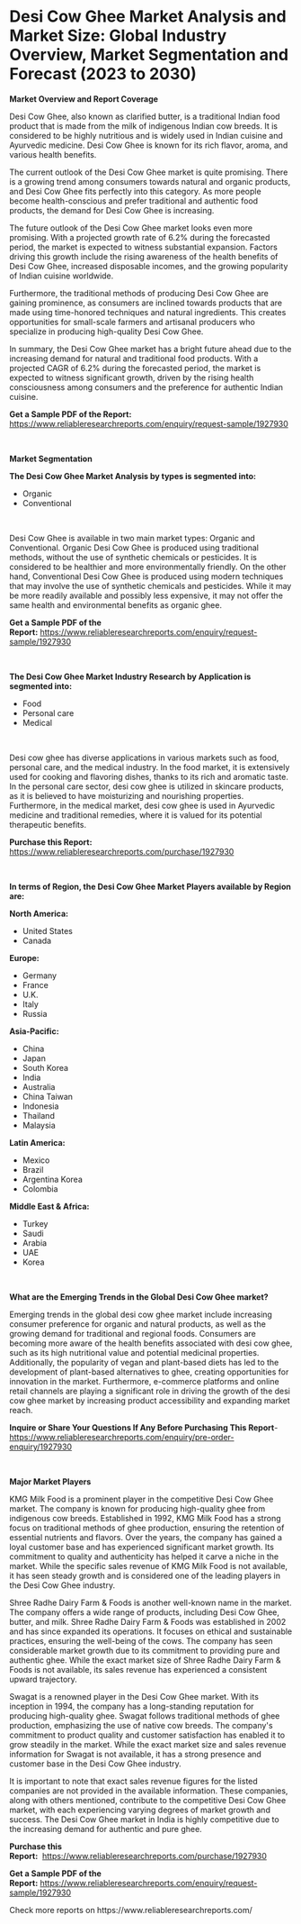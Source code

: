 <p><h1>Desi Cow Ghee Market Analysis and Market Size: Global Industry Overview, Market Segmentation and Forecast (2023 to 2030)</h1></p><p><strong>Market Overview and Report Coverage</strong></p>
<p><p>Desi Cow Ghee, also known as clarified butter, is a traditional Indian food product that is made from the milk of indigenous Indian cow breeds. It is considered to be highly nutritious and is widely used in Indian cuisine and Ayurvedic medicine. Desi Cow Ghee is known for its rich flavor, aroma, and various health benefits.</p><p>The current outlook of the Desi Cow Ghee market is quite promising. There is a growing trend among consumers towards natural and organic products, and Desi Cow Ghee fits perfectly into this category. As more people become health-conscious and prefer traditional and authentic food products, the demand for Desi Cow Ghee is increasing.</p><p>The future outlook of the Desi Cow Ghee market looks even more promising. With a projected growth rate of 6.2% during the forecasted period, the market is expected to witness substantial expansion. Factors driving this growth include the rising awareness of the health benefits of Desi Cow Ghee, increased disposable incomes, and the growing popularity of Indian cuisine worldwide.</p><p>Furthermore, the traditional methods of producing Desi Cow Ghee are gaining prominence, as consumers are inclined towards products that are made using time-honored techniques and natural ingredients. This creates opportunities for small-scale farmers and artisanal producers who specialize in producing high-quality Desi Cow Ghee.</p><p>In summary, the Desi Cow Ghee market has a bright future ahead due to the increasing demand for natural and traditional food products. With a projected CAGR of 6.2% during the forecasted period, the market is expected to witness significant growth, driven by the rising health consciousness among consumers and the preference for authentic Indian cuisine.</p></p>
<p><strong>Get a Sample PDF of the Report:</strong> <a href="https://www.reliableresearchreports.com/enquiry/request-sample/1927930">https://www.reliableresearchreports.com/enquiry/request-sample/1927930</a></p>
<p>&nbsp;</p>
<p><strong>Market Segmentation</strong></p>
<p><strong>The Desi Cow Ghee Market Analysis by types is segmented into:</strong></p>
<p><ul><li>Organic</li><li>Conventional</li></ul></p>
<p>&nbsp;</p>
<p><p>Desi Cow Ghee is available in two main market types: Organic and Conventional. Organic Desi Cow Ghee is produced using traditional methods, without the use of synthetic chemicals or pesticides. It is considered to be healthier and more environmentally friendly. On the other hand, Conventional Desi Cow Ghee is produced using modern techniques that may involve the use of synthetic chemicals and pesticides. While it may be more readily available and possibly less expensive, it may not offer the same health and environmental benefits as organic ghee.</p></p>
<p><strong>Get a Sample PDF of the Report:</strong>&nbsp;<a href="https://www.reliableresearchreports.com/enquiry/request-sample/1927930">https://www.reliableresearchreports.com/enquiry/request-sample/1927930</a></p>
<p>&nbsp;</p>
<p><strong>The Desi Cow Ghee Market Industry Research by Application is segmented into:</strong></p>
<p><ul><li>Food</li><li>Personal care</li><li>Medical</li></ul></p>
<p>&nbsp;</p>
<p><p>Desi cow ghee has diverse applications in various markets such as food, personal care, and the medical industry. In the food market, it is extensively used for cooking and flavoring dishes, thanks to its rich and aromatic taste. In the personal care sector, desi cow ghee is utilized in skincare products, as it is believed to have moisturizing and nourishing properties. Furthermore, in the medical market, desi cow ghee is used in Ayurvedic medicine and traditional remedies, where it is valued for its potential therapeutic benefits.</p></p>
<p><strong>Purchase this Report:</strong>&nbsp; <a href="https://www.reliableresearchreports.com/purchase/1927930">https://www.reliableresearchreports.com/purchase/1927930</a></p>
<p>&nbsp;</p>
<p><strong>In terms of Region, the Desi Cow Ghee Market Players available by Region are:</strong></p>
<p>
    <p> <strong> North America: </strong>
        <ul>
            <li>United States</li>
            <li>Canada</li>
        </ul>
        </p> 
    <p> <strong> Europe: </strong>
        <ul>
            <li>Germany</li>
            <li>France</li>
            <li>U.K.</li>
            <li>Italy</li>
            <li>Russia</li>
        </ul>
        </p> 
    <p> <strong> Asia-Pacific: </strong>
        <ul>
            <li>China</li>
            <li>Japan</li>
            <li>South Korea</li>
            <li>India</li>
            <li>Australia</li>
            <li>China Taiwan</li>
            <li>Indonesia</li>
            <li>Thailand</li>
            <li>Malaysia</li>
        </ul>
        </p> 
    <p> <strong> Latin America: </strong>
        <ul>
            <li>Mexico</li>
            <li>Brazil</li>
            <li>Argentina Korea</li>
            <li>Colombia</li>
        </ul>
        </p> 
    <p> <strong> Middle East & Africa: </strong>
        <ul>
            <li>Turkey</li>
            <li>Saudi</li>
            <li>Arabia</li>
            <li>UAE</li>
            <li>Korea</li>
        </ul>
    </p>
    </p>
<p>&nbsp;</p>
<p><strong>What are the Emerging Trends in the Global Desi Cow Ghee market?</strong></p>
<p><p>Emerging trends in the global desi cow ghee market include increasing consumer preference for organic and natural products, as well as the growing demand for traditional and regional foods. Consumers are becoming more aware of the health benefits associated with desi cow ghee, such as its high nutritional value and potential medicinal properties. Additionally, the popularity of vegan and plant-based diets has led to the development of plant-based alternatives to ghee, creating opportunities for innovation in the market. Furthermore, e-commerce platforms and online retail channels are playing a significant role in driving the growth of the desi cow ghee market by increasing product accessibility and expanding market reach.</p></p>
<p><strong>Inquire or Share Your Questions If Any Before Purchasing This Report</strong>- <a href="https://www.reliableresearchreports.com/enquiry/pre-order-enquiry/1927930">https://www.reliableresearchreports.com/enquiry/pre-order-enquiry/1927930</a></p>
<p>&nbsp;</p>
<p><strong>Major Market Players</strong></p>
<p><p>KMG Milk Food is a prominent player in the competitive Desi Cow Ghee market. The company is known for producing high-quality ghee from indigenous cow breeds. Established in 1992, KMG Milk Food has a strong focus on traditional methods of ghee production, ensuring the retention of essential nutrients and flavors. Over the years, the company has gained a loyal customer base and has experienced significant market growth. Its commitment to quality and authenticity has helped it carve a niche in the market. While the specific sales revenue of KMG Milk Food is not available, it has seen steady growth and is considered one of the leading players in the Desi Cow Ghee industry.</p><p>Shree Radhe Dairy Farm & Foods is another well-known name in the market. The company offers a wide range of products, including Desi Cow Ghee, butter, and milk. Shree Radhe Dairy Farm & Foods was established in 2002 and has since expanded its operations. It focuses on ethical and sustainable practices, ensuring the well-being of the cows. The company has seen considerable market growth due to its commitment to providing pure and authentic ghee. While the exact market size of Shree Radhe Dairy Farm & Foods is not available, its sales revenue has experienced a consistent upward trajectory.</p><p>Swagat is a renowned player in the Desi Cow Ghee market. With its inception in 1994, the company has a long-standing reputation for producing high-quality ghee. Swagat follows traditional methods of ghee production, emphasizing the use of native cow breeds. The company's commitment to product quality and customer satisfaction has enabled it to grow steadily in the market. While the exact market size and sales revenue information for Swagat is not available, it has a strong presence and customer base in the Desi Cow Ghee industry.</p><p>It is important to note that exact sales revenue figures for the listed companies are not provided in the available information. These companies, along with others mentioned, contribute to the competitive Desi Cow Ghee market, with each experiencing varying degrees of market growth and success. The Desi Cow Ghee market in India is highly competitive due to the increasing demand for authentic and pure ghee.</p></p>
<p><strong>Purchase this Report:</strong>&nbsp;&nbsp;<a href="https://www.reliableresearchreports.com/purchase/1927930">https://www.reliableresearchreports.com/purchase/1927930</a></p>
<p></p>
<p><strong>Get a Sample PDF of the Report:</strong>&nbsp;<a href="https://www.reliableresearchreports.com/enquiry/request-sample/1927930">https://www.reliableresearchreports.com/enquiry/request-sample/1927930</a></p>
<p>Check more reports on https://www.reliableresearchreports.com/</p>